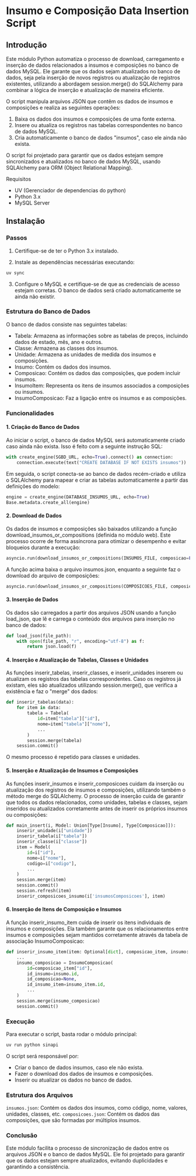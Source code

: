 # Insumo e Composição Data Insertion Script

## Introdução

Este módulo Python automatiza o processo de download, carregamento e inserção de dados relacionados a insumos e composições no banco de dados MySQL. Ele garante que os dados sejam atualizados no banco de dados, seja pela inserção de novos registros ou atualização de registros existentes, utilizando a abordagem session.merge() do SQLAlchemy para combinar a lógica de inserção e atualização de maneira eficiente.

O script manipula arquivos JSON que contêm os dados de insumos e composições e realiza as seguintes operações:

1. Baixa os dados dos insumos e composições de uma fonte externa.
2. Insere ou atualiza os registros nas tabelas correspondentes no banco de dados MySQL.
3. Cria automaticamente o banco de dados "insumos", caso ele ainda não exista.

O script foi projetado para garantir que os dados estejam sempre sincronizados e atualizados no banco de dados MySQL, usando SQLAlchemy para ORM (Object Relational Mapping).

Requisitos
- UV (Gerenciador de dependencias do python)
- Python 3.x
- MySQL Server

## Instalação

### Passos

1. Certifique-se de ter o Python 3.x instalado.

2. Instale as dependências necessárias executando:

```bash
uv sync
```

3. Configure o MySQL e certifique-se de que as credenciais de acesso estejam corretas.
O banco de dados será criado automaticamente se ainda não existir.

### Estrutura do Banco de Dados
O banco de dados consiste nas seguintes tabelas:

- Tabela: Armazena as informações sobre as tabelas de preços, incluindo dados de estado, mês, ano e outros.
- Classe: Armazena as classes dos insumos.
- Unidade: Armazena as unidades de medida dos insumos e composições.
- Insumo: Contém os dados dos insumos.
- Composicao: Contém os dados das composições, que podem incluir insumos.
- InsumoItem: Representa os itens de insumos associados a composições ou insumos.
- InsumoComposicao: Faz a ligação entre os insumos e as composições.

### Funcionalidades

#### 1. Criação do Banco de Dados
Ao iniciar o script, o banco de dados MySQL será automaticamente criado caso ainda não exista. Isso é feito com a seguinte instrução SQL:

```python
with create_engine(SGBD_URL, echo=True).connect() as connection:
    connection.execute(text("CREATE DATABASE IF NOT EXISTS insumos"))
```

Em seguida, o script conecta-se ao banco de dados recém-criado e utiliza o SQLAlchemy para mapear e criar as tabelas automaticamente a partir das definições do modelo:

```python
engine = create_engine(DATABASE_INSUMOS_URL, echo=True)
Base.metadata.create_all(engine)
```

#### 2. Download de Dados
Os dados de insumos e composições são baixados utilizando a função download_insumos_or_compositions (definida no módulo web). Este processo ocorre de forma assíncrona para otimizar o desempenho e evitar bloqueios durante a execução:

```python
asyncio.run(download_insumos_or_compositions(INSUMOS_FILE, composicao=False))
```

A função acima baixa o arquivo insumos.json, enquanto a seguinte faz o download do arquivo de composições:

```python
asyncio.run(download_insumos_or_compositions(COMPOSICOES_FILE, composicao=True))
```

#### 3. Inserção de Dados
Os dados são carregados a partir dos arquivos JSON usando a função load_json, que lê e carrega o conteúdo dos arquivos para inserção no banco de dados:

```python
def load_json(file_path):
    with open(file_path, "r", encoding="utf-8") as f:
        return json.load(f)
```

#### 4. Inserção e Atualização de Tabelas, Classes e Unidades
As funções inserir_tabelas, inserir_classes, e inserir_unidades inserem ou atualizam os registros das tabelas correspondentes. Caso os registros já existam, eles são atualizados utilizando session.merge(), que verifica a existência e faz o "merge" dos dados:

```python
def inserir_tabelas(data):
    for item in data:
        tabela = Tabela(
            id=item["tabela"]["id"],
            nome=item["tabela"]["nome"],
            ...
        )
        session.merge(tabela)
    session.commit()
```

O mesmo processo é repetido para classes e unidades.

#### 5. Inserção e Atualização de Insumos e Composições
As funções inserir_insumos e inserir_composicoes cuidam da inserção ou atualização dos registros de insumos e composições, utilizando também o método merge do SQLAlchemy. O processo de inserção cuida de garantir que todos os dados relacionados, como unidades, tabelas e classes, sejam inseridos ou atualizados corretamente antes de inserir os próprios insumos ou composições:

```python
def main_insert(i, Model: Union[Type[Insumo], Type[Composicao]]):
    inserir_unidade(i["unidade"])
    inserir_tabela(i["tabela"])
    inserir_classe(i["classe"])
    item = Model(
        id=i["id"],
        nome=i["nome"],
        codigo=i["codigo"],
        ...
    )
    session.merge(item)
    session.commit()
    session.refresh(item)
    inserir_composicoes_insumo(i['insumosComposicoes'], item)
```

#### 6. Inserção de Itens de Composição e Insumos
A função inserir_insumo_item cuida de inserir os itens individuais de insumos e composições. Ela também garante que os relacionamentos entre insumos e composições sejam mantidos corretamente através da tabela de associação InsumoComposicao:

```python
def inserir_insumo_item(item: Optional[dict], composicao_item, insumo: Union[Insumo, Composicao]):
    ...
    insumo_composicao = InsumoComposicao(
        id=composicao_item["id"],
        id_insumo=insumo.id,
        id_composicao=None,
        id_insumo_item=insumo_item.id,
        ...
    )
    session.merge(insumo_composicao)
    session.commit()
```

### Execução
Para executar o script, basta rodar o módulo principal:

```bash
uv run python sinapi
```

O script será responsável por:

- Criar o banco de dados insumos, caso ele não exista.
- Fazer o download dos dados de insumos e composições.
- Inserir ou atualizar os dados no banco de dados.

### Estrutura dos Arquivos
`insumos.json`: Contém os dados dos insumos, como código, nome, valores, unidades, classes, etc.
`composicoes.json`: Contém os dados das composições, que são formadas por múltiplos insumos.

### Conclusão
Este módulo facilita o processo de sincronização de dados entre os arquivos JSON e o banco de dados MySQL. Ele foi projetado para garantir que os dados estejam sempre atualizados, evitando duplicidades e garantindo a consistência.